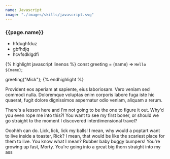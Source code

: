 ```yaml
---
name: Javascript
image: "./images/skills/javascript.svg"
---
```


### {{page.name}}

- hfdughfduz
- gbfhdjq
- hcvfsdklgdfi

{% highlight javascript linenos %}
const greeting = (name) => `Hello ${name}`;

greeting("Mick");
{% endhighlight %}

Provident eos aperiam at sapiente, eius laboriosam. Vero veniam sed commodi nulla.
Doloremque voluptas enim corporis labore fuga iste hic quaerat, fugit dolore dignissimos aspernatur odio veniam, aliquam a rerum.

There's a lesson here and I'm not going to be the one to figure it out. Why'd you even rope me into this?! You want to see my first boner, or should we go straight to the moment I discovered interdimensional travel?

Ooohhh can do. Lick, lick, lick my balls! I mean, why would a poptart want to live inside a toaster, Rick? I mean, that would be like the scariest place for them to live. You know what I mean? Rubber baby buggy bumpers! You're growing up fast, Morty. You're going into a great big thorn straight into my ass
